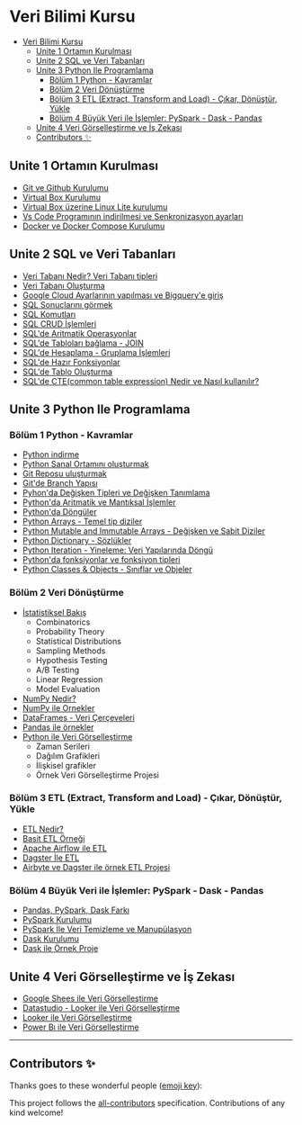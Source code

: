 # Veri Bilimi Kursu

- [Veri Bilimi Kursu](#veri-bilimi-kursu)
  - [Unite 1 Ortamın Kurulması](#unite-1-ortamın-kurulması)
  - [Unite 2 SQL ve Veri Tabanları](#unite-2-sql-ve-veri-tabanları)
  - [Unite 3 Python Ile Programlama](#unite-3-python-ile-programlama)
    - [Bölüm 1 Python - Kavramlar](#bölüm-1-python---kavramlar)
    - [Bölüm 2 Veri Dönüştürme](#bölüm-2-veri-dönüştürme)
    - [Bölüm 3 ETL (Extract, Transform and Load) - Çıkar, Dönüştür, Yükle](#bölüm-3-etl-extract-transform-and-load---çıkar-dönüştür-yükle)
    - [Bölüm 4 Büyük Veri ile İşlemler: PySpark - Dask - Pandas](#bölüm-4-büyük-veri-ile-i̇şlemler-pyspark---dask---pandas)
  - [Unite 4 Veri Görselleştirme ve İş Zekası](#unite-4-veri-görselleştirme-ve-i̇ş-zekası)
  - [Contributors ✨](#contributors-)

## Unite 1 Ortamın Kurulması

- [Git ve Github Kurulumu]()
- [Virtual Box Kurulumu]()
- [Virtual Box üzerine Linux Lite kurulumu]()
- [Vs Code Programının indirilmesi ve Senkronizasyon ayarları]()
- [Docker ve Docker Compose Kurulumu]()


## Unite 2 SQL ve Veri Tabanları

- [Veri Tabanı Nedir? Veri Tabanı tipleri]()
- [Veri Tabanı Oluşturma]()
- [Google Cloud Ayarlarının yapılması ve Bigquery'e giriş]()
- [SQL Sonuçlarını görmek]()
- [SQL Komutları]()
- [SQL CRUD İşlemleri]()
- [SQL'de Aritmatik Operasyonlar]()
- [SQL'de Tabloları bağlama - JOIN]()
- [SQL'de Hesaplama - Gruplama İşlemleri]()
- [SQL'de Hazır Fonksiyonlar]()
- [SQL'de Tablo Oluşturma]()
- [SQL'de CTE(common table expression) Nedir ve Nasıl kullanılır?]() 

## Unite 3 Python Ile Programlama

### Bölüm 1 Python - Kavramlar

- [Python indirme]()
- [Python Sanal Ortamını oluşturmak]()
- [Git Reposu uluşturmak]()
- [Git'de Branch Yapısı]()
- [Pyhon'da Değişken Tipleri ve Değişken Tanımlama]()
- [Python'da Aritmatik ve Mantıksal İşlemler]()
- [Python'da Döngüler]()
- [Python Arrays - Temel tip diziler]()
- [Python Mutable and Immutable Arrays - Değişken ve Sabit Diziler]()
- [Python Dictionary - Sözlükler]()
- [Python Iteration - Yineleme: Veri Yapılarında Döngü]()
- [Python'da fonksiyonlar ve fonksiyon tipleri]()
- [Python Classes & Objects - Sınıflar ve Objeler]()

### Bölüm 2 Veri Dönüştürme
- [İstatistiksel Bakış]()
  - Combinatorics
  - Probability Theory
  - Statistical Distributions
  - Sampling Methods
  - Hypothesis Testing
  - A/B Testing
  - Linear Regression
  - Model Evaluation
- [NumPy Nedir?]()
- [NumPy ile Ornekler]()
- [DataFrames - Veri Çerçeveleri]()
- [Pandas ile örnekler]()
- [Python ile Veri Görselleştirme]()
  - Zaman Serileri
  - Dağılım Grafikleri
  - İlişkisel grafikler
  - Örnek Veri Görselleştirme Projesi

### Bölüm 3 ETL (Extract, Transform and Load) - Çıkar, Dönüştür, Yükle

- [ETL Nedir?]()
- [Basit ETL Örneği]()
- [Apache Airflow ile ETL]()
- [Dagster İle ETL]()
- [Airbyte ve Dagster ile örnek ETL Projesi]()

### Bölüm 4 Büyük Veri ile İşlemler: PySpark - Dask - Pandas

- [Pandas, PySpark, Dask Farkı]()
- [PySpark Kurulumu]()
- [PySpark İle Veri Temizleme ve Manupülasyon]()
- [Dask Kurulumu]()
- [Dask ile Örnek Proje]()

## Unite 4 Veri Görselleştirme ve İş Zekası

- [Google Shees ile Veri Görselleştirme]()
- [Datastudio - Looker ile Veri Görselleştirme]()
- [Looker ile Veri Görselleştirme]()
- [Power Bı ile Veri Görselleştirme]()


---


## Contributors ✨

Thanks goes to these wonderful people ([emoji key](https://allcontributors.org/docs/en/emoji-key)):

<!-- ALL-CONTRIBUTORS-LIST:START - Do not remove or modify this section -->
<!-- prettier-ignore-start -->
<!-- markdownlint-disable -->

<!-- markdownlint-restore -->
<!-- prettier-ignore-end -->

<!-- ALL-CONTRIBUTORS-LIST:END -->

This project follows the [all-contributors](https://github.com/all-contributors/all-contributors) specification.
Contributions of any kind welcome!
